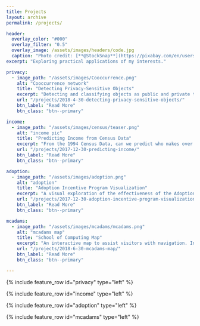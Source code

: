 ```yaml
---
title: Projects
layout: archive
permalink: /projects/

header:
  overlay_color: "#000"
  overlay_filter: "0.5"
  overlay_image: /assets/images/headers/code.jpg
  caption: "Photo credit: [**@StockSnap**](https://pixabay.com/en/users/StockSnap-894430/)"
excerpt: "Exploring practical applications of my interests."

privacy:
  - image_path: "/assets/images/Cooccurrence.png"
    alt: "Cooccurrence network"
    title: "Detecting Privacy-Sensitive Objects"
    excerpt: "Detecting and classifying objects as public and private to make better privacy setting recommendations on social media."
    url: "/projects/2018-4-30-detecting-privacy-sensitive-objects/"
    btn_label: "Read More"
    btn_class: "btn--primary"

income:
  - image_path: "/assets/images/census/teaser.png"
    alt: "income pic"
    title: "Predicting Income from Census Data"
    excerpt: "From the 1994 Census Data, can we predict who makes over or under $50k? In this project, I utilize R to perform my analysis."
    url: "/projects/2017-12-30-predicting-income/"
    btn_label: "Read More"
    btn_class: "btn--primary"

adoption:
  - image_path: "/assets/images/adoption.png"
    alt: "adoption"
    title: "Adoption Incentive Program Visualization"
    excerpt: "A visual exploration of the effectiveness of the Adoption Incentive Program. This project utilizes a combination of Apache Spark, R, and R Shiny."
    url: "/projects/2017-12-30-adoption-incentive-program-visualization/"
    btn_label: "Read More"
    btn_class: "btn--primary"

mcadams:
  - image_path: "/assets/images/mcadams/mcadams.png"
    alt: "mcadams map"
    title: "School of Computing Map"
    excerpt: "An interactive map to assist visitors with navigation. In this project, I use Python and Tkinter to implement the map."
    url: "/projects/2018-6-30-mcadams-map/"
    btn_label: "Read More"
    btn_class: "btn--primary"

---
```

{% include feature_row id="privacy" type="left" %}

{% include feature_row id="income" type="left" %}

{% include feature_row id="adoption" type="left" %}

{% include feature_row id="mcadams" type="left" %}
